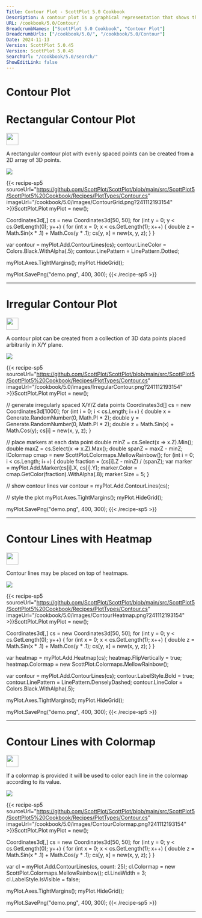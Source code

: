 ```yaml
---
Title: Contour Plot - ScottPlot 5.0 Cookbook
Description: A contour plot is a graphical representation that shows the three-dimensional surface of a function on a two-dimensional plane by connecting points of equal value with contour lines
URL: /cookbook/5.0/Contour/
BreadcrumbNames: ["ScottPlot 5.0 Cookbook", "Contour Plot"]
BreadcrumbUrls: ["/cookbook/5.0/", "/cookbook/5.0/Contour"]
Date: 2024-11-13
Version: ScottPlot 5.0.45
Version: ScottPlot 5.0.45
SearchUrl: "/cookbook/5.0/search/"
ShowEditLink: false
---
```


<h1>Contour Plot</h1>


<div class='d-flex align-items-center mt-5'>
<h1 class='me-2 text-dark my-0 border-0'>Rectangular Contour Plot</h1>
<a href='/cookbook/5.0/Contour/ContourGrid' target='_blank'>
<img src='/images/icons/new-window.svg' style='height: 2rem;' class='new-window-icon'>
</a>
</div>

A rectangular contour plot with evenly spaced points can be created from a 2D array of 3D points.

[![](/cookbook/5.0/images/ContourGrid.png?241112193154)](/cookbook/5.0/images/ContourGrid.png?241112193154)

{{< recipe-sp5 sourceUrl="https://github.com/ScottPlot/ScottPlot/blob/main/src/ScottPlot5/ScottPlot5%20Cookbook/Recipes/PlotTypes/Contour.cs" imageUrl="/cookbook/5.0/images/ContourGrid.png?241112193154" >}}ScottPlot.Plot myPlot = new();

Coordinates3d[,] cs = new Coordinates3d[50, 50];
for (int y = 0; y &lt; cs.GetLength(0); y++)
{
    for (int x = 0; x &lt; cs.GetLength(1); x++)
    {
        double z = Math.Sin(x * .1) + Math.Cos(y * .1);
        cs[y, x] = new(x, y, z);
    }
}

var contour = myPlot.Add.ContourLines(cs);
contour.LineColor = Colors.Black.WithAlpha(.5);
contour.LinePattern = LinePattern.Dotted;

myPlot.Axes.TightMargins();
myPlot.HideGrid();

myPlot.SavePng("demo.png", 400, 300);
{{< /recipe-sp5 >}}

<hr class='my-5 invisible'>



<div class='d-flex align-items-center mt-5'>
<h1 class='me-2 text-dark my-0 border-0'>Irregular Contour Plot</h1>
<a href='/cookbook/5.0/Contour/IrregularContour' target='_blank'>
<img src='/images/icons/new-window.svg' style='height: 2rem;' class='new-window-icon'>
</a>
</div>

A contour plot can be created from a collection of 3D data points placed arbitrarily in X/Y plane.

[![](/cookbook/5.0/images/IrregularContour.png?241112193154)](/cookbook/5.0/images/IrregularContour.png?241112193154)

{{< recipe-sp5 sourceUrl="https://github.com/ScottPlot/ScottPlot/blob/main/src/ScottPlot5/ScottPlot5%20Cookbook/Recipes/PlotTypes/Contour.cs" imageUrl="/cookbook/5.0/images/IrregularContour.png?241112193154" >}}ScottPlot.Plot myPlot = new();

// generate irregularly spaced X/Y/Z data points
Coordinates3d[] cs = new Coordinates3d[1000];
for (int i = 0; i &lt; cs.Length; i++)
{
    double x = Generate.RandomNumber(0, Math.PI * 2);
    double y = Generate.RandomNumber(0, Math.PI * 2);
    double z = Math.Sin(x) + Math.Cos(y);
    cs[i] = new(x, y, z);
}

// place markers at each data point
double minZ = cs.Select(x =&gt; x.Z).Min();
double maxZ = cs.Select(x =&gt; x.Z).Max();
double spanZ = maxZ - minZ;
IColormap cmap = new ScottPlot.Colormaps.MellowRainbow();
for (int i = 0; i &lt; cs.Length; i++)
{
    double fraction = (cs[i].Z - minZ) / (spanZ);
    var marker = myPlot.Add.Marker(cs[i].X, cs[i].Y);
    marker.Color = cmap.GetColor(fraction).WithAlpha(.8);
    marker.Size = 5;
}

// show contour lines
var contour = myPlot.Add.ContourLines(cs);

// style the plot
myPlot.Axes.TightMargins();
myPlot.HideGrid();

myPlot.SavePng("demo.png", 400, 300);
{{< /recipe-sp5 >}}

<hr class='my-5 invisible'>



<div class='d-flex align-items-center mt-5'>
<h1 class='me-2 text-dark my-0 border-0'>Contour Lines with Heatmap</h1>
<a href='/cookbook/5.0/Contour/ContourHeatmap' target='_blank'>
<img src='/images/icons/new-window.svg' style='height: 2rem;' class='new-window-icon'>
</a>
</div>

Contour lines may be placed on top of heatmaps.

[![](/cookbook/5.0/images/ContourHeatmap.png?241112193154)](/cookbook/5.0/images/ContourHeatmap.png?241112193154)

{{< recipe-sp5 sourceUrl="https://github.com/ScottPlot/ScottPlot/blob/main/src/ScottPlot5/ScottPlot5%20Cookbook/Recipes/PlotTypes/Contour.cs" imageUrl="/cookbook/5.0/images/ContourHeatmap.png?241112193154" >}}ScottPlot.Plot myPlot = new();

Coordinates3d[,] cs = new Coordinates3d[50, 50];
for (int y = 0; y &lt; cs.GetLength(0); y++)
{
    for (int x = 0; x &lt; cs.GetLength(1); x++)
    {
        double z = Math.Sin(x * .1) + Math.Cos(y * .1);
        cs[y, x] = new(x, y, z);
    }
}

var heatmap = myPlot.Add.Heatmap(cs);
heatmap.FlipVertically = true;
heatmap.Colormap = new ScottPlot.Colormaps.MellowRainbow();

var contour = myPlot.Add.ContourLines(cs);
contour.LabelStyle.Bold = true;
contour.LinePattern = LinePattern.DenselyDashed;
contour.LineColor = Colors.Black.WithAlpha(.5);

myPlot.Axes.TightMargins();
myPlot.HideGrid();

myPlot.SavePng("demo.png", 400, 300);
{{< /recipe-sp5 >}}

<hr class='my-5 invisible'>



<div class='d-flex align-items-center mt-5'>
<h1 class='me-2 text-dark my-0 border-0'>Contour Lines with Colormap</h1>
<a href='/cookbook/5.0/Contour/ContourColormap' target='_blank'>
<img src='/images/icons/new-window.svg' style='height: 2rem;' class='new-window-icon'>
</a>
</div>

If a colormap is provided it will be used to color each line in the colormap according to its value.

[![](/cookbook/5.0/images/ContourColormap.png?241112193154)](/cookbook/5.0/images/ContourColormap.png?241112193154)

{{< recipe-sp5 sourceUrl="https://github.com/ScottPlot/ScottPlot/blob/main/src/ScottPlot5/ScottPlot5%20Cookbook/Recipes/PlotTypes/Contour.cs" imageUrl="/cookbook/5.0/images/ContourColormap.png?241112193154" >}}ScottPlot.Plot myPlot = new();

Coordinates3d[,] cs = new Coordinates3d[50, 50];
for (int y = 0; y &lt; cs.GetLength(0); y++)
{
    for (int x = 0; x &lt; cs.GetLength(1); x++)
    {
        double z = Math.Sin(x * .1) + Math.Cos(y * .1);
        cs[y, x] = new(x, y, z);
    }
}

var cl = myPlot.Add.ContourLines(cs, count: 25);
cl.Colormap = new ScottPlot.Colormaps.MellowRainbow();
cl.LineWidth = 3;
cl.LabelStyle.IsVisible = false;

myPlot.Axes.TightMargins();
myPlot.HideGrid();

myPlot.SavePng("demo.png", 400, 300);
{{< /recipe-sp5 >}}

<hr class='my-5 invisible'>


